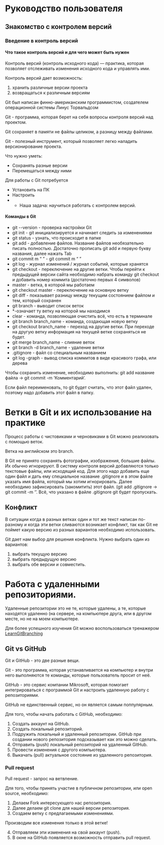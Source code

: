 # Руководство пользователя

## Знакомство с контролем версий

### Введение в контроль версий

#### Что такое контроль версий и для чего может быть нужен

Контроль версий (контроль исходного кода) — практика, которая позволяет отслеживать
изменения исходного кода и управлять ими.

Контроль версий дает возможность:
1. хранить различные версии проекта
2. возвращаться к различным версиям

Git был написан финно-американским программистом, создателем операционной системы Линус Торвальдсом

Git - программа, которая берет на себя вопросы контроля версий над проектом.

Git сохраняет в памяти не файлы целиком, а разницу между файлами.

Git - полезный инструмент, который позволяет легко наладить версионирование проекта.

Что нужно уметь:

* Сохранять разные версии
* Перемещаться между ними

Для работы с Git потребуется
* Установить на ПК
* Настроить
* * Наша задача: научиться работать с контролем версий.

#### Команды в Git
* git --version - проверка настройки Git
* git init - git инициализируется и начинает следить за изменениями
* git status - узнать, что происходит в папке
* git add - добавление файлов. Название файлов необязательно писать полностью. Достаточно прописать git add и первую букву названия, далее нажать Tab
* git commit m “ ” - git commit m “ ”
* git log - журнал изменений / журнал событий, которые хранятся
* git checkout - переключение на другие ветки. Чтобы перейти к предыдущей версии сайта необходимо набрать команду git checkout и добавить номер коммита (достаточно первых 4 символов)
* master - ветка, в которой мы работаем
* git checkout master - переключение на основную ветку
* git diff - показывает разницу между текущим состоянием файлом и тем, который сохранен
* git branch - выводит список веток
* *-означает ту ветку на которой мы находимся
* clear - команда, позволяющая очистить всё, что есть в терминале
* git branch branch_name - команда, создающая новую ветку
* git checkout branch_name - переход на другие ветки. При переходе на другую ветку информация на текущей ветке сохраняться не будет.
* git merge branch_name - слияние веток
* git branch -d branch_name - удаление ветки
* .gitignore - файл со специальным названием
* git log -graph - вывод списка коммитов в виде красивого графа, или дерева

Чтобы сохранить изменение, необходимо выполнить: git add название файла → git commit -m ‘Комментарий’.

Если файл переименовать, то git будет считать, что этот файл удален, поэтому надо добавить этот файл в папку.

# Ветки в Git и их использование на практике


Процесс работы c чистовиками и черновиками в Git можно реализовать с помощью веток.

Ветка на английском это branch.

В Git не принято сохранять фотографии, изображения, большие файлы. Их обычно игнорируют. В систему контроля версий добавляются только текстовые файлы, или исходящий код. Для этого надо добавить еще один файл и дать ему специальное название .gitignore и в этом файле указать имя файла, который мы хотим игнорировать. Далее необходимо зафиксировать (закомитить) этот файл. (git add .gitignore → git commit -m ‘’. Всё, что указано в файле .gitignore git будет пропускать.

## Конфликт

В ситуации когда в разных ветках один и тот же текст написан по-разному и когда эти ветки сливаются возникает конфликт, так как Git не поймет какую версию из разных вариантов необходимо использовать.

Git дает нам выбор для решения конфликта. Нужно выбрать один из вариантов:

1. выбрать текущую версию
2. выбрать предыдущую версию
3. выбрать обе версии и совместить.

# Работа с удаленными репозиториями.
Удаленные репозитории это не те, которые удалены, а те, которые находятся удаленно (на сервере, на компьютере друга, или в другом месте, но не на моем компьютере.

Для более успешного изучения Git можно воспользоваться тренажером [LearnGitBranching](https://learngitbranching.js.org/?locale=ru_RU)

## Git vs GitHub

Git и GitHub - это две разные вещи.

Git - это программа, которая устанавливается на компьютер и внутри него выполняются те команды, которые пользователь просит от неё. 

GitHub - это сервис компании Mikrosoft, которая помогает интегрироваться с программой Git и настроить удаленную работу с репозиториями.

GitHub не единственный сервис, но он является самым поппулярным.

Для того, чтобы начать работать с GitHub, необходимо:

1. Создать аккаунт на GitHub. 
2. Создать локальный репозиторий.
3. Подружить локальный и удаленный репозитории. GitHub при создании нового репозитория подсказывает как это можно сделать.
4. Отправить (push) локальный репозиторий на удаленный GitHub.
5. Провести изменения с другого компьютера.
6. Выкачать (pull) актуальное состояние из удаленного репозитория.

### Pull request

Pull request - запрос на ветвление.

Для того, чтобы принять участие в публичном репозитории, или open source, необходимо:

1. Делаем Fork интересующего нас репозитория.
2. Далее делаем git clone для нашей версии репозитория.
3. Создаем ветку с предлагаемыми изменениями.

Производим все изменения только в этой ветке!

4. Отправляем эти изменения на свой аккаунт (push).
5. В окне на GitHub появляется возможность отправить pull request.